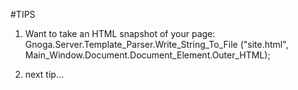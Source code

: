 #TIPS

1. Want to take an HTML snapshot of your page:
Gnoga.Server.Template\_Parser.Write\_String\_To\_File
("site.html", Main\_Window.Document.Document\_Element.Outer\_HTML);

1. next tip...


